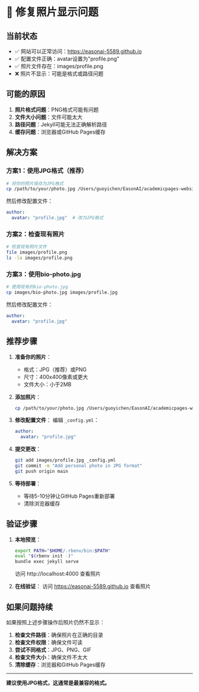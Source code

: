 # 📸 修复照片显示问题

## 当前状态

- ✅ 网站可以正常访问：https://easonai-5589.github.io
- ✅ 配置文件正确：avatar设置为"profile.png"
- ✅ 照片文件存在：images/profile.png
- ❌ 照片不显示：可能是格式或路径问题

## 可能的原因

1. **照片格式问题**：PNG格式可能有问题
2. **文件大小问题**：文件可能太大
3. **路径问题**：Jekyll可能无法正确解析路径
4. **缓存问题**：浏览器或GitHub Pages缓存

## 解决方案

### 方案1：使用JPG格式（推荐）

```bash
# 将你的照片保存为JPG格式
cp /path/to/your/photo.jpg /Users/guoyichen/EasonAI/academicpages-website/images/profile.jpg
```

然后修改配置文件：
```yaml
author:
  avatar: "profile.jpg"  # 改为JPG格式
```

### 方案2：检查现有照片

```bash
# 检查现有照片文件
file images/profile.png
ls -la images/profile.png
```

### 方案3：使用bio-photo.jpg

```bash
# 使用现有的bio-photo.jpg
cp images/bio-photo.jpg images/profile.jpg
```

然后修改配置文件：
```yaml
author:
  avatar: "profile.jpg"
```

## 推荐步骤

1. **准备你的照片**：
   - 格式：JPG（推荐）或PNG
   - 尺寸：400x400像素或更大
   - 文件大小：小于2MB

2. **添加照片**：
   ```bash
   cp /path/to/your/photo.jpg /Users/guoyichen/EasonAI/academicpages-website/images/profile.jpg
   ```

3. **修改配置文件**：
   编辑 `_config.yml`：
   ```yaml
   author:
     avatar: "profile.jpg"
   ```

4. **提交更改**：
   ```bash
   git add images/profile.jpg _config.yml
   git commit -m "Add personal photo in JPG format"
   git push origin main
   ```

5. **等待部署**：
   - 等待5-10分钟让GitHub Pages重新部署
   - 清除浏览器缓存

## 验证步骤

1. **本地预览**：
   ```bash
   export PATH="$HOME/.rbenv/bin:$PATH"
   eval "$(rbenv init -)"
   bundle exec jekyll serve
   ```
   访问 http://localhost:4000 查看照片

2. **在线验证**：
   访问 https://easonai-5589.github.io 查看照片

## 如果问题持续

如果按照上述步骤操作后照片仍然不显示：

1. **检查文件路径**：确保照片在正确的目录
2. **检查文件权限**：确保文件可读
3. **尝试不同格式**：JPG、PNG、GIF
4. **检查文件大小**：确保文件不太大
5. **清除缓存**：浏览器和GitHub Pages缓存

---

**建议使用JPG格式，这通常是最兼容的格式。**
